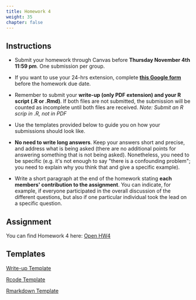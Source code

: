 ```yaml
---
title: Homework 4
weight: 35
chapter: false
---
```


## Instructions

- Submit your homework through Canvas before **Thursday November 4th 11:59 pm**. One submission per group.

- If you want to use your 24-hrs extension, complete **[this Google form](https://forms.gle/3HSsiZBAPSZ8rEYD7)** before the homework due date.

- Remember to submit your **write-up (only PDF extension) and your R script (.R or .Rmd)**. If both files are not submitted, the submission will be counted as incomplete until both files are received. *Note: Submit an R scrip in .R, not in PDF*

- Use the templates provided below to guide you on how your submissions should look like.

- **No need to write long answers**. Keep your answers short and precise, and address what is being asked (there are no additional points for answering something that is not being asked). Nonetheless, you need to be specific (e.g. it's not enough to say "there is a confounding problem"; you need to explain why you think that and give a specific example).

- Write a short paragraph at the end of the homework stating **each members' contribution to the assignment**. You can indicate, for example, if everyone participated in the overall discussion of the different questions, but also if one particular individual took the lead on a specific question.

## Assignment

You can find Homework 4 here: <a onclick="ga('send', 'event', 'External-Link','click','hw4','0','Link');" href="https://sta235.netlify.app/assignments/homework/homework4/STA235H_Fall21_Homework4.html" target="_blank" class="btn btn-default"> Open HW4 <i class="fas fa-external-link-alt"></i></a>

## Templates

<a onclick="ga('send', 'event', 'External-Link','click','hw3_doc','0','Link');" href="https://sta235.netlify.app/assignments/homework/homework4/STA235H_HW4_template.docx" target="_blank" class="btn btn-default"> Write-up Template <i class="fas fa-external-link-alt"></i></a> 
<br>

<a onclick="ga('send', 'event', 'External-Link','click','hw3_code','0','Link');" href="https://sta235.netlify.app/assignments/homework/homework4/STA235H_HW4_template.R" target="_blank" class="btn btn-default"> Rcode Template <i class="fas fa-external-link-alt"></i></a> 
<br>

<a onclick="ga('send', 'event', 'External-Link','click','hw3_rmd','0','Link');" href="https://sta235.netlify.app/assignments/homework/homework4/STA235H_HW4_template.Rmd" target="_blank" class="btn btn-default"> Rmarkdown Template <i class="fas fa-external-link-alt"></i></a>


<!-- ## Answer Key

- You can find the answer key for Homework 2 here: <a onclick="ga('send', 'event', 'External-Link','click','hw3_key','0','Link');" href="https://sta235.netlify.app/assignments/homework/homework3/STA235H_Fall21_Homework3_AnswerKey.html" target="_blank" class="btn btn-default"> Open HW3 Answer Key <i class="fas fa-external-link-alt"></i></a>
 -->